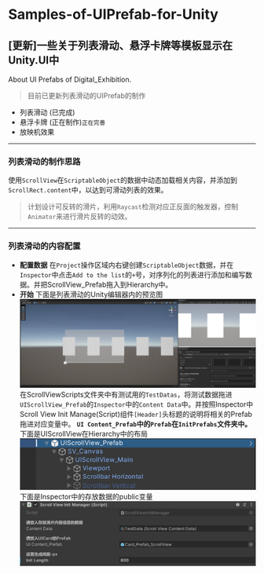 # Samples-of-UIPrefab-for-Unity
## [更新]一些关于列表滑动、悬浮卡牌等模板显示在Unity.UI中
About UI Prefabs of Digital_Exhibition.

> 目前已更新列表滑动的UIPrefab的制作
* 列表滑动 (已完成)
* 悬浮卡牌 (正在制作)`正在完善`
* 放映机效果

---

### 列表滑动的制作思路
使用`ScrollView`在`ScriptableObject`的数据中动态加载相关内容，并添加到`ScrollRect.content`中，以达到可滑动列表的效果。
> 计划设计可反转的滑片，利用`Raycast`检测对应正反面的触发器，控制`Animator`来进行滑片反转的动效。

---

### 列表滑动的内容配置
* **配置数据**
在`Project`操作区域内右键创建`ScriptableObject`数据，并在`Inspector`中点击`Add to the list`的`+`号，对序列化的列表进行添加和编写数据。并把ScrollView_Prefab拖入到Hierarchy中。
* **开始**
下面是列表滑动的Unity编辑器内的预览图
![生成效果图](Images/ScrollViewPreview.png)
在ScrollViewScripts文件夹中有测试用的`TestDatas`，将测试数据拖进`UIScrollView_Prefab`的`Inspector`中的`Content Data`中。并按照Inspector中Scroll View Init Manage(Script)组件`[Header]`头标题的说明将相关的Prefab拖进对应变量中。
**`UI Content_Prefab`中的`Prefab`在`InitPrefabs`文件夹中。**
下面是UIScrollView在Hierarchy中的布局
![UIScrollView在Hierarchy中的布局](Images/ScrollViewHierarchy.png)
下面是Inspector中的存放数据的public变量
![Inspector中的存放数据的public变量](Images/ScrollViewInspector.png)
